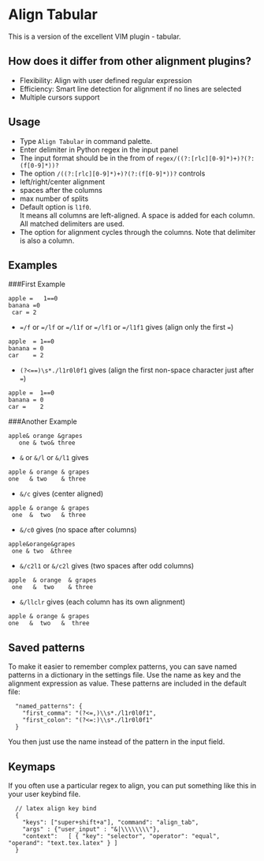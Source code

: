 Align Tabular
==============
This is a version of the excellent VIM plugin - tabular.

How does it differ from other alignment plugins?
------------
- Flexibility: Align with user defined regular expression
- Efficiency: Smart line detection for alignment if no lines are selected
- Multiple cursors support

Usage
------------
- Type `Align Tabular` in command palette.
- Enter delimiter in Python regex in the input panel
- The input format should be in the from of `regex/((?:[rlc][0-9]*)+)?(?:(f[0-9]*))?`
- The option `/((?:[rlc][0-9]*)+)?(?:(f[0-9]*))?` controls
 - left/right/center alignment
 - spaces after the columns
 - max number of splits
- Default option is `l1f0`. <br>
It means all columns are left-aligned. A space is added for each column. All matched delimiters are used.
- The option for alignment cycles through the columns. Note that delimiter is also a column.

Examples
------------
###First Example
```
apple =   1==0
banana =0
 car = 2
```

- `=/f` or `=/lf` or `=/l1f` or `=/lf1` or `=/l1f1` gives (align only the first `=`)

```
apple  = 1==0
banana = 0
car    = 2
```

- `(?<==)\s*./l1r0l0f1` gives (align the first non-space character just after `=`)

```
apple =  1==0
banana = 0
car =    2
```


###Another Example
```
apple& orange &grapes
   one & two& three
```


- `&` or `&/l` or `&/l1` gives

```
apple & orange & grapes
one   & two    & three
```

- `&/c` gives (center aligned)

```
apple & orange & grapes
 one  &  two   & three
```

- `&/c0` gives (no space after columns)

```
apple&orange&grapes
 one & two  &three
```

- `&/c2l1` or `&/c2l` gives (two spaces after odd columns)

```
apple  & orange  & grapes
 one   &  two    & three
```

- `&/llclr` gives (each column has its own alignment)

```
apple & orange & grapes
one   &  two   &  three
```


Saved patterns
------------
To make it easier to remember complex patterns, you can save named patterns in
a dictionary in the settings file. Use the name as key and the alignment
expression as value. These patterns are included in the default file:

```
  "named_patterns": {
    "first_comma": "(?<=,)\\s*./l1r0l0f1",
    "first_colon": "(?<=:)\\s*./l1r0l0f1"
  }
```

You then just use the name instead of the pattern in the input field.

Keymaps
------------
If you often use a particular regex to align, you can put something like
this in your user keybind file.

```
  // latex align key bind
  {
    "keys": ["super+shift+a"], "command": "align_tab",
    "args" : {"user_input" : "&|\\\\\\\\"},
    "context":   [ { "key": "selector", "operator": "equal", "operand": "text.tex.latex" } ]
  }
```
